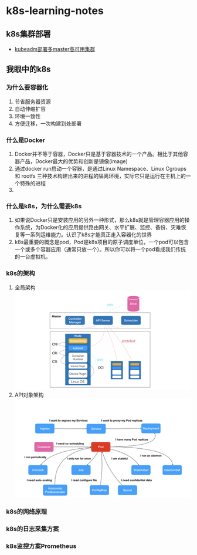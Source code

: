# k8s-learning-notes
## k8s集群部署
- [kubeadm部署多master高可用集群](https://github.com/lgfei/k8s-learning-notes/blob/master/kubeadm/README.md)

## 我眼中的k8s
### 为什么要容器化
1. 节省服务器资源
2. 自动伸缩扩容
3. 环境一致性
4. 方便迁移，一次构建到处部署
### 什么是Docker
1. Docker并不等于容器，Docker只是基于容器技术的一个产品。相比于其他容器产品，Docker最大的优势和创新是镜像(image)
2. 通过docker run启动一个容器，是通过Linux Namespace、Linux Cgroups 和 rootfs 三种技术构建出来的进程的隔离环境，实际它只是运行在主机上的一个特殊的进程
3. 
### 什么是k8s，为什么需要k8s
1. 如果说Docker只是安装应用的另外一种形式，那么k8s就是管理容器应用的操作系统，为Docker化的应用提供路由网关、水平扩展、监控、备份、灾难恢复等一系列运维能力。认识了k8s才能真正走入容器化的世界
2. k8s最重要的概念是pod，Pod是k8s项目的原子调度单位，一个pod可以包含一个或多个容器应用（通常只放一个）。所以你可以将一个pod看成我们传统的一台虚拟机。
### k8s的架构
1. 全局架构<br>
![k8s-cluster](https://github.com/lgfei/k8s-learning-notes/blob/master/images/k8s_cluster.png)
2. API对象架构<br>
![k8s-pod](https://github.com/lgfei/k8s-learning-notes/blob/master/images/k8s_pod.png)
### k8s的网络原理
### k8s的日志采集方案
### k8s监控方案Prometheus

